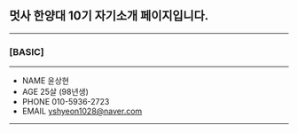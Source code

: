 ## 멋사 한양대 10기 자기소개 페이지입니다.
-------------------------------------------

### [BASIC]
-------------------------------------------
+ NAME 윤상현
+ AGE 25살 (98년생)
+ PHONE 010-5936-2723
+ EMAIL yshyeon1028@naver.com
-------------------------------------------
